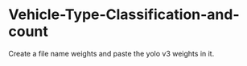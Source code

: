 # Vehicle-Type-Classification-and-count

Create a file name weights and paste the yolo v3 weights in it.
